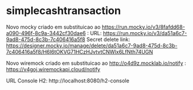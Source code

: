 # simplecashtransaction

Novo mocky criado em substituicao ao https://run.mocky.io/v3/8fafdd68-a090-496f-8c9a-3442cf30dae6 :
 URL: https://run.mocky.io/v3/da51a6c7-9ad8-475d-8c3b-7c406416a5f8
 Secret delete link: https://designer.mocky.io/manage/delete/da51a6c7-9ad8-475d-8c3b-7c406416a5f8/H6I6tOKVG71HCzHJvtvtCNWlx6LfNth74UGN

Novo wiremock criado em substituicao ao http://o4d9z.mocklab.io/notify :
 https://v4goj.wiremockapi.cloud/notify
 
URL Console H2:
 http://localhost:8080/h2-console

